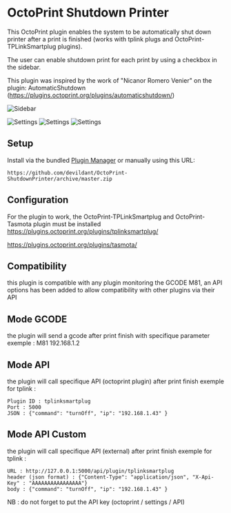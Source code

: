 # OctoPrint Shutdown Printer

This OctoPrint plugin enables the system to be automatically shut down printer after a print is finished (works with tplink plugs and OctoPrint-TPLinkSmartplug plugins).

The user can enable shutdown print for each print by using a checkbox in the sidebar.

This plugin was inspired by the work of "Nicanor Romero Venier" on the plugin: AutomaticShutdown (https://plugins.octoprint.org/plugins/automaticshutdown/)

![Sidebar](https://i.imgur.com/VAGQUA2.jpg)

![Settings](https://i.imgur.com/gC6dINZ.jpg)
![Settings](https://i.imgur.com/qjxYu9f.jpg)
![Settings](https://i.imgur.com/JeQ4knS.jpg)

## Setup

Install via the bundled [Plugin Manager](https://github.com/foosel/OctoPrint/wiki/Plugin:-Plugin-Manager)
or manually using this URL:

    https://github.com/devildant/OctoPrint-ShutdownPrinter/archive/master.zip

## Configuration

For the plugin to work, the OctoPrint-TPLinkSmartplug and OctoPrint-Tasmota plugin must be installed
https://plugins.octoprint.org/plugins/tplinksmartplug/

https://plugins.octoprint.org/plugins/tasmota/

## Compatibility
this plugin is compatible with any plugin monitoring the GCODE M81, an API options has been added to allow compatibility with other plugins via their API

## Mode GCODE
the plugin will send a gcode after print finish with specifique parameter
exemple : M81 192.168.1.2

## Mode API
the plugin will call specifique API (octoprint plugin) after print finish
exemple for tplink : 
```api key (key octoprint) : AAAAAAAAAAAAAAAA
Plugin ID : tplinksmartplug
Port : 5000
JSON : {"command": "turnOff", "ip": "192.168.1.43" }
```


## Mode API Custom
the plugin will call specifique API (external) after print finish
exemple for tplink : 
```POST : enable
URL : http://127.0.0.1:5000/api/plugin/tplinksmartplug
header (json format) : {"Content-Type": "application/json", "X-Api-Key" : "AAAAAAAAAAAAAAAA"}
body : {"command": "turnOff", "ip": "192.168.1.43" }
```

NB : do not forget to put the API key (octoprint / settings / API)


